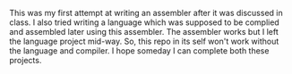 This was my first attempt at writing an assembler after it was discussed in class. I also tried writing a language which was supposed to be complied and assembled later using this assembler. The assembler works but I left the language project mid-way. So, this repo in its self won't work without the language and compiler. I hope someday I can complete both these projects.
